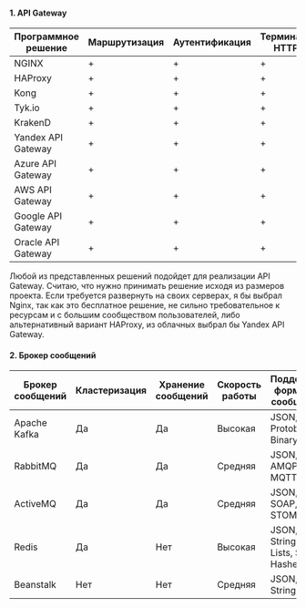 #### 1. API Gateway

| Программное решение| Маршрутизация | Аутентификация | Терминация HTTPS |
|--------------------|---------------|----------------|------------------|
| NGINX            | +             | +              | +                |
| HAProxy          | +             | +              | +                |
| Kong               | +             | +              | +                |
| Tyk.io             | +             | +              | +                |
| KrakenD            | +             | +              | +                |
| Yandex API Gateway | +             | +              | +                |
| Azure API Gateway  | +             | +              | +                |
| AWS API Gateway    | +             | +              | +                |
| Google API Gateway | +             | +              | +                |
| Oracle API Gateway | +             | +              | +                |

Любой из представленных решений подойдет для реализации API Gateway. Считаю, что нужно принимать решение исходя из размеров проекта. Если требуется развернуть на своих серверах, я бы выбрал Nginx, так как это бесплатное решение, не сильно требовательное к ресурсам и с большим сообществом пользователей, либо альтернативный вариант HAProxy, из облачных выбрал бы Yandex API Gateway.

#### 2. Брокер сообщений


| Брокер сообщений | Кластеризация | Хранение сообщений | Скорость работы | Поддержка форматов сообщений | Разделение прав доступа | Простота эксплуатации |
|---|---|---|---|---|---|---|
| Apache Kafka | Да | Да | Высокая | JSON, Avro, Protobuf, Binary | Да | Средняя |
| RabbitMQ | Да | Да | Средняя | JSON, XML, AMQP, MQTT | Да | Высокая |
| ActiveMQ | Да | Да | Средняя | JSON, XML, SOAP, STOMP | Да | Средняя |
| Redis | Да | Нет | Высокая | JSON, Strings, Lists, Sets, Hashes | Нет | Высокая |
| Beanstalk | Нет | Нет | Средняя | JSON, Strings | Нет | Средняя |


